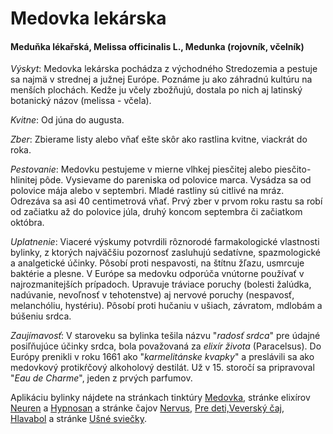 Medovka lekárska
================

#### Meduňka lékařská, Melissa officinalis L., Medunka (rojovník, včelník)

*Výskyt*: Medovka lekárska pochádza z východného Stredozemia a pestuje sa najmä
v strednej a južnej Európe. Poznáme ju ako záhradnú kultúru na menších plochách.
Kedže ju včely zbožňujú, dostala po nich aj latinský botanický názov (melissa -
včela).

*Kvitne*: Od júna do augusta.

*Zber*: Zbierame listy alebo vňať ešte skôr ako rastlina kvitne, viackrát do
roka.

*Pestovanie*: Medovku pestujeme v mierne vlhkej piesčitej alebo
piesčito-hlinitej pôde. Vysievame do pareniska od polovice marca. Vysádza sa od
polovice mája alebo v septembri. Mladé rastliny sú citlivé na mráz. Odrezáva sa
asi 40 centimetrová vňať. Prvý zber v prvom roku rastu sa robí od začiatku až do
polovice júla, druhý koncom septembra či začiatkom októbra.

*Uplatnenie*: Viaceré výskumy potvrdili rôznorodé farmakologické vlastnosti
bylinky, z ktorých najväčšiu pozornosť zasluhujú sedatívne, spazmologické a
analgetické účinky. Pôsobí proti nespavosti, na štítnu žľazu, usmrcuje baktérie
a plesne. V Európe sa medovku odporúča vnútorne používať v najrozmanitejších
prípadoch. Upravuje tráviace poruchy (bolesti žalúdka, nadúvanie, nevoľnosť v
tehotenstve) aj nervové poruchy (nespavosť, melanchóliu, hystériu). Pôsobí proti
hučaniu v ušiach, závratom, mdlobám a búšeniu srdca.

*Zaujímavosť*: V staroveku sa bylinka tešila názvu "*radosť srdca*" pre údajné
posiľňujúce účinky srdca, bola považovaná za *elixír života* (Paracelsus). Do
Európy prenikli v roku 1661 ako "*karmelitánske kvapky*" a preslávili sa ako
medovkový protikŕčový alkoholový destilát. Už v 15. storočí sa pripravoval "*Eau
de Charme*", jeden z prvých parfumov.

Aplikáciu bylinky nájdete na stránkach tinktúry
[Medovka](/tinktury/medovka), stránke elixírov
[Neuren](/elixiry/neuren) a [Hypnosan](/elixiry/hypnosan) a stránke čajov
[Nervus](/sip/caje/nervus), [Pre deti,](/sip/caje/pre-deti)[Veverský
čaj](/sip/caje/veversky), [Hlavabol](/sip/caje/hlavabol) a stránke [Ušné
sviečky](/sip/#p/usne-sviecky).

